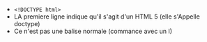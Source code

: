 - `<!DOCTYPE html>` 
- LA premiere ligne indique qu'il s'agit d'un HTML 5 (elle s'Appelle doctype) 
- Ce n'est pas une balise normale (commance avec un I) 